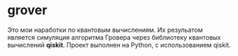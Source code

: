 # grover
Это мои наработки по квантовым вычислениям. Их резульатом является симуляция алгоритма Гровера через библиотеку квантовых вычислений **qiskit**.
Проект выполнен на Python, с использованием qiskit.
